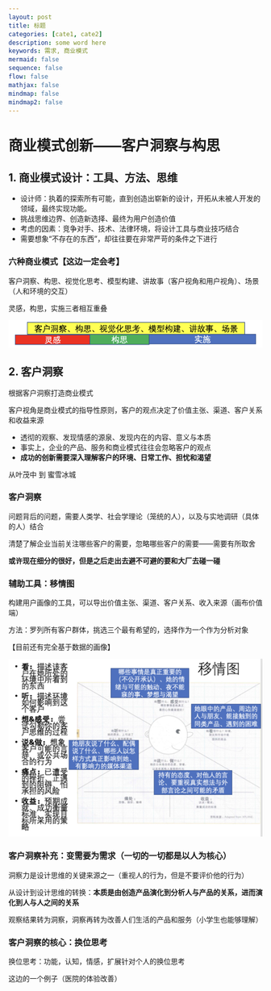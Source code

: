 ```yaml
---
layout: post
title: 标题
categories: [cate1, cate2]
description: some word here
keywords: 需求, 商业模式
mermaid: false
sequence: false
flow: false
mathjax: false
mindmap: false
mindmap2: false
---
```


# 商业模式创新——客户洞察与构思

## 1. 商业模式设计：工具、方法、思维

* 设计师：执着的探索所有可能，直到创造出崭新的设计，开拓从未被人开发的领域，最终实现功能。
* 挑战思维边界、创造新选择、最终为用户创造价值
* 考虑的因素：竞争对手、技术、法律环境，将设计工具与商业技巧结合
* 需要想象“不存在的东西”，却往往要在非常严苛的条件之下进行

### 六种商业模式【这边一定会考】

客户洞察、构思、视觉化思考、模型构建、讲故事（客户视角和用户视角）、场景（人和环境的交互）

灵感，构思，实施三者相互重叠

![截屏2023-11-28 上午10.25.27](https://github.com/ShadowOnYOU/images/blob/main/test202311281025010.png?raw=true)

## 2. 客户洞察

根据客户洞察打造商业模式

客户视角是商业模式的指导性原则，客户的观点决定了价值主张、渠道、客户关系和收益来源

* 透彻的观察、发现情感的源泉、发现内在的内容、意义与本质
* 事实上，企业的产品、服务和商业模式往往会忽略客户的观点
* **成功的创新需要深入理解客户的环境、日常工作、担忧和渴望**

从叶茂中 到 蜜雪冰城

### 客户洞察

问题背后的问题，需要人类学、社会学理论（笼统的人），以及与实地调研（具体的人）结合

清楚了解企业当前关注哪些客户的需要，忽略哪些客户的需要——需要有所取舍

**或许现在细分的很好，但是之后走出去避不可避的要和大厂去碰一碰**

### 辅助工具：移情图

构建用户画像的工具，可以导出价值主张、渠道、客户关系、收入来源（画布价值端）

方法：罗列所有客户群体，挑选三个最有希望的，选择作为一个作为分析对象

【目前还有完全基于数据的画像】

![截屏2023-11-28 上午10.52.31](https://github.com/ShadowOnYOU/images/blob/main/test202311281052941.png?raw=true)

### 客户洞察补充：变需要为需求（一切的一切都是以人为核心）

洞察力是设计思维的关键来源之一（重视人的行为，但是不要评价他的行为）

从设计到设计思维的转换：**本质是由创造产品演化到分析人与产品的关系，进而演化到人与人之间的关系**

观察结果转为洞察，洞察再转为改善人们生活的产品和服务（小学生也能够理解）

### 客户洞察的核心：换位思考

换位思考：功能，认知，情感，扩展针对个人的换位思考

这边的一个例子（医院的体验改善）




